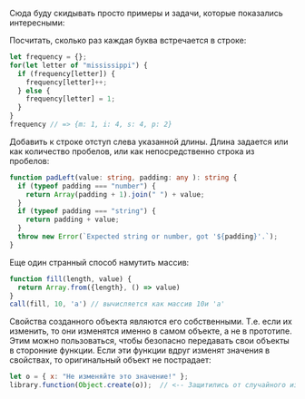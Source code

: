 Сюда буду скидывать просто примеры и задачи, которые показались интересными:





Посчитать, сколько раз каждая буква встречается в строке:

```javascript
let frequency = {};
for(let letter of "mississippi") {
  if (frequency[letter]) {
    frequency[letter]++;
  } else {
    frequency[letter] = 1;
  }
}
frequency // => {m: 1, i: 4, s: 4, p: 2}
```







Добавить к строке отступ слева указанной длины. Длина задается или как количество пробелов, или как непосредственно строка из пробелов:

```typescript
function padLeft(value: string, padding: any ): string {
  if (typeof padding === "number") {
    return Array(padding + 1).join(" ") + value;
  }
  if (typeof padding === "string") {
    return padding + value;
  }
  throw new Error(`Expected string or number, got '${padding}'.`);
}
```





Еще один странный способ намутить массив:

```javascript
function fill(length, value) {
  return Array.from({length}, () => value)
}
call(fill, 10, 'a') // вычисляется как массив 10и 'a'
```







Свойства созданного объекта являются его собственными. Т.е. если их изменить, то они изменятся именно в самом объекте, а не в прототипе. Этим можно пользоваться, чтобы безопасно передавать свои объекты в сторонние функции. Если эти функции вдруг изменят значения в свойствах, то оригинальный объект не пострадает:

```javascript
let o = { x: "Не изменяйте это значение!" };
library.function(Object.create(o));  // <-- Защитились от случайного изменения оригинального объекта
```

